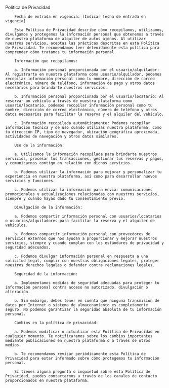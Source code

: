  Política de Privacidad
        
        Fecha de entrada en vigencia: [Indicar fecha de entrada en vigencia]
        
        Esta Política de Privacidad describe cómo recopilamos, utilizamos, divulgamos y protegemos la información personal que obtenemos a través de nuestra plataforma de alquiler de autos ajenos. Al utilizar nuestros servicios, aceptas las prácticas descritas en esta Política de Privacidad. Te recomendamos leer detenidamente esta política para comprender cómo tratamos tu información personal.
        
        Información que recopilamos:
        
        a. Información personal proporcionada por el usuario/alquilador: Al registrarte en nuestra plataforma como usuario/alquilador, podemos recopilar información personal como tu nombre, dirección de correo electrónico, número de teléfono, información de pago y otros datos necesarios para brindarte nuestros servicios.
        
        b. Información personal proporcionada por el usuario/locatario: Al reservar un vehículo a través de nuestra plataforma como usuario/locatario, podemos recopilar información personal como tu nombre, dirección de correo electrónico, número de teléfono y otros datos necesarios para facilitar la reserva y el alquiler del vehículo.
        
        c. Información recopilada automáticamente: Podemos recopilar información técnica y de uso cuando utilizas nuestra plataforma, como tu dirección IP, tipo de navegador, ubicación geográfica aproximada, actividades de navegación y otros datos similares.
        
        Uso de la información:
        
        a. Utilizamos la información recopilada para brindarte nuestros servicios, procesar tus transacciones, gestionar tus reservas y pagos, y comunicarnos contigo en relación con dichos servicios.
        
        b. Podemos utilizar la información para mejorar y personalizar tu experiencia en nuestra plataforma, así como para desarrollar nuevos servicios y funciones.
        
        c. Podemos utilizar la información para enviar comunicaciones promocionales y actualizaciones relacionadas con nuestros servicios, siempre y cuando hayas dado tu consentimiento previo.
        
        Divulgación de la información:
        
        a. Podemos compartir información personal con usuarios/locatarios o usuarios/alquiladores para facilitar la reserva y el alquiler de vehículos.
        
        b. Podemos compartir información personal con proveedores de servicios externos que nos ayudan a proporcionar y mejorar nuestros servicios, siempre y cuando cumplan con los estándares de privacidad y seguridad adecuados.
        
        c. Podemos divulgar información personal en respuesta a una solicitud legal, cumplir con nuestras obligaciones legales, proteger nuestros derechos legales o defender contra reclamaciones legales.
        
        Seguridad de la información:
        
        a. Implementamos medidas de seguridad adecuadas para proteger tu información personal contra acceso no autorizado, divulgación o alteración.
        
        b. Sin embargo, debes tener en cuenta que ninguna transmisión de datos por Internet o sistema de almacenamiento es completamente seguro. No podemos garantizar la seguridad absoluta de tu información personal.
        
        Cambios en la política de privacidad:
        
        a. Podemos modificar o actualizar esta Política de Privacidad en cualquier momento. Te notificaremos sobre los cambios importantes mediante publicaciones en nuestra plataforma o a través de otros medios.
        
        b. Te recomendamos revisar periódicamente esta Política de Privacidad para estar informado sobre cómo protegemos tu información personal.
        
        Si tienes alguna pregunta o inquietud sobre esta Política de Privacidad, puedes contactarnos a través de los canales de contacto proporcionados en nuestra plataforma.

